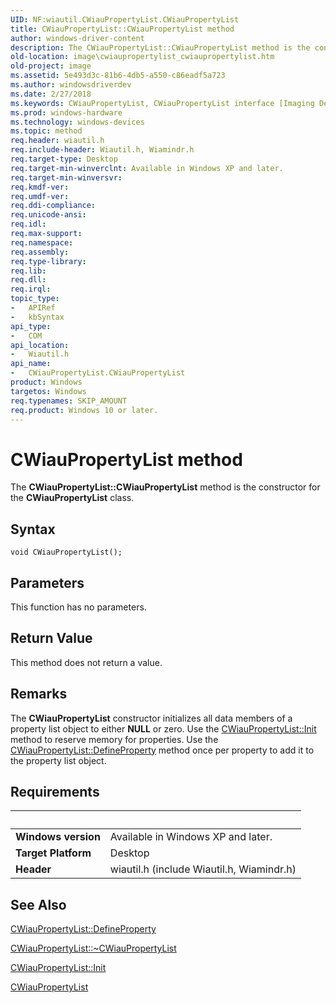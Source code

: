 ```yaml
---
UID: NF:wiautil.CWiauPropertyList.CWiauPropertyList
title: CWiauPropertyList::CWiauPropertyList method
author: windows-driver-content
description: The CWiauPropertyList::CWiauPropertyList method is the constructor for the CWiauPropertyList class.
old-location: image\cwiaupropertylist_cwiaupropertylist.htm
old-project: image
ms.assetid: 5e493d3c-81b6-4db5-a550-c86eadf5a723
ms.author: windowsdriverdev
ms.date: 2/27/2018
ms.keywords: CWiauPropertyList, CWiauPropertyList interface [Imaging Devices], CWiauPropertyList method, CWiauPropertyList method [Imaging Devices], CWiauPropertyList method [Imaging Devices], CWiauPropertyList interface, CWiauPropertyList,CWiauPropertyList.CWiauPropertyList, CWiauPropertyList::CWiauPropertyList, image.cwiaupropertylist_cwiaupropertylist, wiauFncs_834023ef-b425-4469-a5e7-c127fd5acf2a.xml, wiautil/CWiauPropertyList::CWiauPropertyList
ms.prod: windows-hardware
ms.technology: windows-devices
ms.topic: method
req.header: wiautil.h
req.include-header: Wiautil.h, Wiamindr.h
req.target-type: Desktop
req.target-min-winverclnt: Available in Windows XP and later.
req.target-min-winversvr: 
req.kmdf-ver: 
req.umdf-ver: 
req.ddi-compliance: 
req.unicode-ansi: 
req.idl: 
req.max-support: 
req.namespace: 
req.assembly: 
req.type-library: 
req.lib: 
req.dll: 
req.irql: 
topic_type:
-	APIRef
-	kbSyntax
api_type:
-	COM
api_location:
-	Wiautil.h
api_name:
-	CWiauPropertyList.CWiauPropertyList
product: Windows
targetos: Windows
req.typenames: SKIP_AMOUNT
req.product: Windows 10 or later.
---
```



# CWiauPropertyList method
The <b>CWiauPropertyList::CWiauPropertyList</b> method is the constructor for the <b>CWiauPropertyList</b> class.

## Syntax

````
void CWiauPropertyList();
````

## Parameters

This function has no parameters.

## Return Value

This method does not return a value.

## Remarks

The <b>CWiauPropertyList</b> constructor initializes all data members of a property list object to either <b>NULL</b> or zero. Use the <a href="https://msdn.microsoft.com/library/windows/hardware/ff540396">CWiauPropertyList::Init</a> method to reserve memory for properties. Use the <a href="https://msdn.microsoft.com/library/windows/hardware/ff540391">CWiauPropertyList::DefineProperty</a> method once per property to add it to the property list object.

## Requirements
| &nbsp; | &nbsp; |
| ---- |:---- |
| **Windows version** | Available in Windows XP and later.  |
| **Target Platform** | Desktop |
| **Header** | wiautil.h (include Wiautil.h, Wiamindr.h) |

## See Also

<a href="https://msdn.microsoft.com/library/windows/hardware/ff540391">CWiauPropertyList::DefineProperty</a>



<a href="https://msdn.microsoft.com/library/windows/hardware/ff540472">CWiauPropertyList::~CWiauPropertyList</a>



<a href="https://msdn.microsoft.com/library/windows/hardware/ff540396">CWiauPropertyList::Init</a>



<a href="..\wiautil\nl-wiautil-cwiaupropertylist.md">CWiauPropertyList</a>